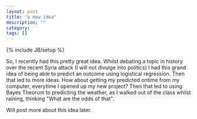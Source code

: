 ```yaml
---
layout: post
title: "a new idea"
description: ""
category: 
tags: []
---
```

{% include JB/setup %}

So, I recently had this pretty great idea. Whilst debating a topic in history over the recent Syria attack (I will not divulge into politics) I had this grand idea of being able to predict an outcome using logistical regression. Then that led to more ideas. How about getting my predicted ontime from my computer, everytime I opened up my new project? Then that led to using Bayes Theorum to predicting the weather, as I walked out of the class whilst raining, thinking "What are the odds of that". 

Will post more about this idea later.
